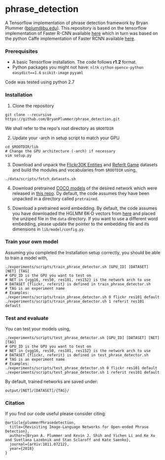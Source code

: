 # phrase_detection
A Tensorflow implementation of phrase detection framework by Bryan Plummer (bplum@bu.edu). This repository is based on the tensorflow implementation of Faster R-CNN available [here](https://github.com/endernewton/tf-faster-rcnn) which in turn was based on the python Caffe implementation of Faster RCNN available [here](https://github.com/rbgirshick/py-faster-rcnn).

### Prerequisites
  - A basic Tensorflow installation. The code follows **r1.2** format. 
  - Python packages you might not have: `nltk` `cython` `opencv-python` `easydict==1.6` `scikit-image` `pyyaml`

Code was tested using python 2.7

### Installation
1. Clone the repository
  ```Shell
  git clone --recursive https://github.com/BryanPlummer/phrase_detection.git
  ```
  We shall refer to the repo's root directory as `$ROOTDIR`

2. Update your -arch in setup script to match your GPU
  ```Shell
  cd $ROOTDIR/lib
  # Change the GPU architecture (-arch) if necessary
  vim setup.py
  ```

3. Download and unpack the [Flickr30K Entities](http://bryanplummer.com/Flickr30kEntities/) and [ReferIt Game](http://tamaraberg.com/referitgame/) datasets and build the modules and vocabularies from `$ROOTDIR` using,
  ```Shell
  ./data/scripts/fetch_datasets.sh
  ```
  
4. Download pretrained [COCO models](https://drive.google.com/drive/folders/0B1_fAEgxdnvJSmF3YUlZcHFqWTQ) of the desired network which were released in [this repo](https://github.com/endernewton/tf-faster-rcnn).  Dy default, the code assumes they have been unpacked in a directory called `pretrained`.

5. Download a pretrained word embedding.  By default, the code assumes you have downloaded the HGLMM 6K-D vectors from [here](http://ai.bu.edu/grovle/) and placed the unziped file in the `data` directory.  If you want to use a different word embedding, please update the pointer to the embedding file and its dimensions in `lib/model/config.py`.

### Train your own model
Assuming you completed the Installation setup correctly, you should be able to train a model with,
  ```Shell
  ./experiments/scripts/train_phrase_detector.sh [GPU_ID] [DATASET] [NET] [TAG]
  # GPU_ID is the GPU you want to test on
  # NET in {vgg16, res50, res101, res152} is the network arch to use
  # DATASET {flickr, referit} is defined in train_phrase_detector.sh
  # TAG is an experiment name
  # Examples:
  ./experiments/scripts/train_phrase_detector.sh 0 flickr res101 default
  ./experiments/scripts/train_phrase_detector.sh 1 referit res101 default
  ```
  

### Test and evaluate
You can test your models using,
  ```Shell
  ./experiments/scripts/test_phrase_detector.sh [GPU_ID] [DATASET] [NET] [TAG]
  # GPU_ID is the GPU you want to test on
  # NET in {vgg16, res50, res101, res152} is the network arch to use
  # DATASET {flickr, referit} is defined in test_phrase_detector.sh
  # TAG is an experiment name
  # Examples:
  ./experiments/scripts/test_phrase_detector.sh 0 flickr res101 default
  ./experiments/scripts/test_phrase_detector.sh 1 referit res101 default
  ```

By default, trained networks are saved under:

```
output/[NET]/[DATASET]/{TAG}/
```

### Citation
If you find our code useful please consider citing:

    @article{plummerPhrasedetection,
      title={Revisiting Image-Language Networks for Open-ended Phrase Detection},
      author={Bryan A. Plummer and Kevin J. Shih and Yichen Li and Ke Xu and Svetlana Lazebnik and Stan Sclaroff and Kate Saenko},
      journal={arXiv:1811.07212},
      year={2018}
    }
    

